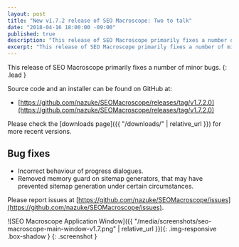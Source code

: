 ```yaml
---
layout: post
title: "New v1.7.2 release of SEO Macroscope: Two to talk"
date: "2018-04-16 18:00:00 -09:00"
published: true
description: "This release of SEO Macroscope primarily fixes a number of minor bugs."
excerpt: "This release of SEO Macroscope primarily fixes a number of minor bugs."
---
```


This release of SEO Macroscope primarily fixes a number of minor bugs.
{: .lead }

Source code and an installer can be found on GitHub at:

* [https://github.com/nazuke/SEOMacroscope/releases/tag/v1.7.2.0](https://github.com/nazuke/SEOMacroscope/releases/tag/v1.7.2.0)

Please check the [downloads page]({{ "/downloads/" | relative_url }}) for more recent versions.

## Bug fixes

* Incorrect behaviour of progress dialogues.
* Removed memory guard on sitemap generators, that may have prevented sitemap generation under certain circumstances.

Please report issues at [https://github.com/nazuke/SEOMacroscope/issues](https://github.com/nazuke/SEOMacroscope/issues).

![SEO Macroscope Application Window]({{ "/media/screenshots/seo-macroscope-main-window-v1.7.png" | relative_url }}){: .img-responsive .box-shadow }
{: .screenshot }
